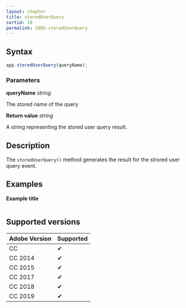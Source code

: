 ```yaml
---
layout: chapter
title: storedUserQuery
sortid: 10
permalink: 1085-storedUserQuery
---
```

## Syntax

```javascript
app.storedUserQuery(queryName);
```

### Parameters

**queryName** *string*

The stored name of the query

**Return value** *string*

A string representing the stored user query result.

## Description

The `storedUserQuery()` method generates the result for the strored user query event.

## Examples

**Example title**

```javascript

```

## Supported versions

| Adobe Version | Supported |
|---------------|---------|
| CC            | ✔       |
| CC 2014       | ✔       |
| CC 2015       | ✔       |
| CC 2017       | ✔       |
| CC 2018       | ✔       |
| CC 2019       | ✔       |
